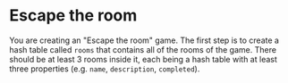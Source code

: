 # Escape the room

You are creating an "Escape the room" game. The first step is to create a hash table called `rooms` that contains all of the rooms of the game. There should be at least 3 rooms inside it, each being a hash table with at least three properties (e.g. `name`, `description`, `completed`).